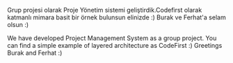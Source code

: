 Grup projesi olarak Proje Yönetim sistemi geliştirdik.Codefirst olarak katmanlı mimara basit bir örnek bulunsun elinizde :) Burak ve Ferhat'a selam olsun :)


We have developed Project Management System as a group project. You can find a simple example of layered architecture as CodeFirst :) Greetings Burak and Ferhat :)
